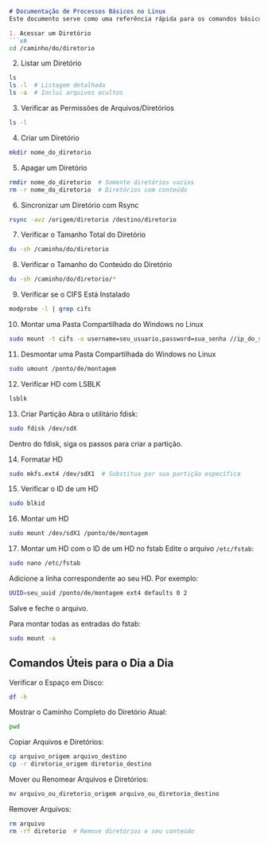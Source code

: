 ```markdown
# Documentação de Processos Básicos no Linux
Este documento serve como uma referência rápida para os comandos básicos no Linux. Ele é destinado a ajudar colegas de trabalho a realizar operações comuns e essenciais.

1. Acessar um Diretório
```sh
cd /caminho/do/diretorio
```

2. Listar um Diretório
```sh
ls
ls -l  # Listagem detalhada
ls -a  # Inclui arquivos ocultos
```

3. Verificar as Permissões de Arquivos/Diretórios
```sh
ls -l
```

4. Criar um Diretório
```sh
mkdir nome_do_diretorio
```

5. Apagar um Diretório
```sh
rmdir nome_do_diretorio  # Somente diretórios vazios
rm -r nome_do_diretorio  # Diretórios com conteúdo
```

6. Sincronizar um Diretório com Rsync
```sh
rsync -avz /origem/diretorio /destino/diretorio
```

7. Verificar o Tamanho Total do Diretório
```sh
du -sh /caminho/do/diretorio
```

8. Verificar o Tamanho do Conteúdo do Diretório
```sh
du -sh /caminho/do/diretorio/*
```

9. Verificar se o CIFS Está Instalado
```sh
modprobe -l | grep cifs
```

10. Montar uma Pasta Compartilhada do Windows no Linux
```sh
sudo mount -t cifs -o username=seu_usuario,password=sua_senha //ip_do_servidor/pasta_compartilhada /ponto/de/montagem
```

11. Desmontar uma Pasta Compartilhada do Windows no Linux
```sh
sudo umount /ponto/de/montagem
```

12. Verificar HD com LSBLK
```sh
lsblk
```

13. Criar Partição
Abra o utilitário fdisk:
```sh
sudo fdisk /dev/sdX
```
Dentro do fdisk, siga os passos para criar a partição.

14. Formatar HD
```sh
sudo mkfs.ext4 /dev/sdX1  # Substitua por sua partição específica
```

15. Verificar o ID de um HD
```sh
sudo blkid
```

16. Montar um HD
```sh
sudo mount /dev/sdX1 /ponto/de/montagem
```

17. Montar um HD com o ID de um HD no fstab
Edite o arquivo `/etc/fstab`:
```sh
sudo nano /etc/fstab
```
Adicione a linha correspondente ao seu HD. Por exemplo:
```sh
UUID=seu_uuid /ponto/de/montagem ext4 defaults 0 2
```
Salve e feche o arquivo.

Para montar todas as entradas do fstab:
```sh
sudo mount -a
```

## Comandos Úteis para o Dia a Dia
Verificar o Espaço em Disco:
```sh
df -h
```

Mostrar o Caminho Completo do Diretório Atual:
```sh
pwd
```

Copiar Arquivos e Diretórios:
```sh
cp arquivo_origem arquivo_destino
cp -r diretorio_origem diretorio_destino
```

Mover ou Renomear Arquivos e Diretórios:
```sh
mv arquivo_ou_diretorio_origem arquivo_ou_diretorio_destino
```

Remover Arquivos:
```sh
rm arquivo
rm -rf diretorio  # Remove diretórios e seu conteúdo
```
